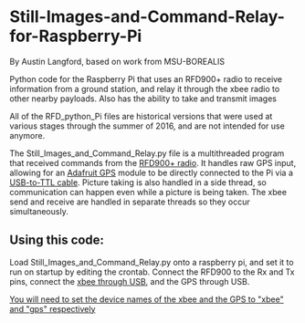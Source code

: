 # Still-Images-and-Command-Relay-for-Raspberry-Pi
By Austin Langford, based on work from MSU-BOREALIS


Python code for the Raspberry Pi that uses an RFD900+ radio to receive information from a ground station, and relay it through the xbee radio to other nearby payloads. Also has the ability to take and transmit images

All of the RFD_python_Pi files are historical versions that were used at various stages through the summer of 2016, and are not intended for use anymore.

The Still_Images_and_Command_Relay.py file is a multithreaded program that received commands from the [RFD900+ radio](http://store.rfdesign.com.au/rfd-900p-modem/). It handles raw GPS input, allowing for an [Adafruit GPS](https://www.adafruit.com/product/746) module to be directly connected to the Pi via a [USB-to-TTL cable](https://www.adafruit.com/product/954). Picture taking is also handled in a side thread, so communication can happen even while a picture is being taken. The xbee send and receive are handled in separate threads so they occur simultaneously.

## Using this code:
Load Still_Images_and_Command_Relay.py onto a raspberry pi, and set it to run on startup by editing the crontab. Connect the RFD900 to the Rx and Tx pins, connect the [xbee through USB](https://www.sparkfun.com/products/11697), and the GPS through USB.

[You will need to set the device names of the xbee and the GPS to "xbee" and "gps" respectively](http://unix.stackexchange.com/questions/66901/how-to-bind-usb-device-under-a-static-name)
